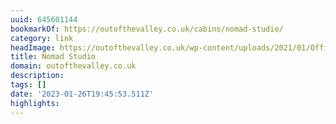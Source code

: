 ```yaml
---
uuid: 645601144
bookmarkOf: https://outofthevalley.co.uk/cabins/nomad-studio/
category: link
headImage: https://outofthevalley.co.uk/wp-content/uploads/2021/01/Office2.jpg
title: Nomad Studio
domain: outofthevalley.co.uk
description: 
tags: []
date: '2023-01-26T19:45:53.511Z'
highlights: 
---
```



